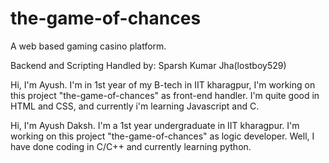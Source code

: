 # the-game-of-chances
A web based gaming casino platform.

Backend and Scripting Handled by: Sparsh Kumar Jha(lostboy529)

Hi, I'm Ayush.
I'm in 1st year of my B-tech in IIT kharagpur, I'm working on this project "the-game-of-chances" as front-end handler.
I'm quite good in HTML and CSS, and currently i'm learning Javascript and C.

Hi, I'm Ayush Daksh.
I'm a 1st year undergraduate in IIT kharagpur. I'm working on this project "the-game-of-chances" as logic developer.
Well, I have done coding in C/C++ and currently learning python.

